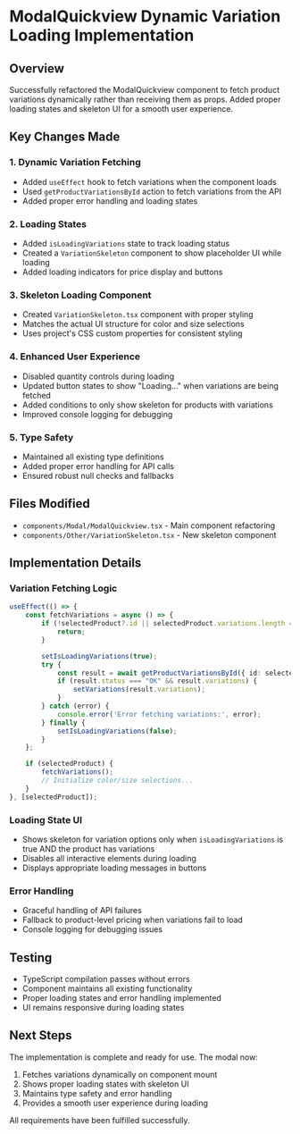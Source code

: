 # ModalQuickview Dynamic Variation Loading Implementation

## Overview
Successfully refactored the ModalQuickview component to fetch product variations dynamically rather than receiving them as props. Added proper loading states and skeleton UI for a smooth user experience.

## Key Changes Made

### 1. Dynamic Variation Fetching
- Added `useEffect` hook to fetch variations when the component loads
- Used `getProductVariationsById` action to fetch variations from the API
- Added proper error handling and loading states

### 2. Loading States
- Added `isLoadingVariations` state to track loading status
- Created a `VariationSkeleton` component to show placeholder UI while loading
- Added loading indicators for price display and buttons

### 3. Skeleton Loading Component
- Created `VariationSkeleton.tsx` component with proper styling
- Matches the actual UI structure for color and size selections
- Uses project's CSS custom properties for consistent styling

### 4. Enhanced User Experience
- Disabled quantity controls during loading
- Updated button states to show "Loading..." when variations are being fetched
- Added conditions to only show skeleton for products with variations
- Improved console logging for debugging

### 5. Type Safety
- Maintained all existing type definitions
- Added proper error handling for API calls
- Ensured robust null checks and fallbacks

## Files Modified
- `components/Modal/ModalQuickview.tsx` - Main component refactoring
- `components/Other/VariationSkeleton.tsx` - New skeleton component

## Implementation Details

### Variation Fetching Logic
```typescript
useEffect(() => {
    const fetchVariations = async () => {
        if (!selectedProduct?.id || selectedProduct.variations.length === 0) {
            return;
        }

        setIsLoadingVariations(true);
        try {
            const result = await getProductVariationsById({ id: selectedProduct.id.toString() });
            if (result.status === "OK" && result.variations) {
                setVariations(result.variations);
            }
        } catch (error) {
            console.error('Error fetching variations:', error);
        } finally {
            setIsLoadingVariations(false);
        }
    };

    if (selectedProduct) {
        fetchVariations();
        // Initialize color/size selections...
    }
}, [selectedProduct]);
```

### Loading State UI
- Shows skeleton for variation options only when `isLoadingVariations` is true AND the product has variations
- Disables all interactive elements during loading
- Displays appropriate loading messages in buttons

### Error Handling
- Graceful handling of API failures
- Fallback to product-level pricing when variations fail to load
- Console logging for debugging issues

## Testing
- TypeScript compilation passes without errors
- Component maintains all existing functionality
- Proper loading states and error handling implemented
- UI remains responsive during loading states

## Next Steps
The implementation is complete and ready for use. The modal now:
1. Fetches variations dynamically on component mount
2. Shows proper loading states with skeleton UI
3. Maintains type safety and error handling
4. Provides a smooth user experience during loading

All requirements have been fulfilled successfully.
